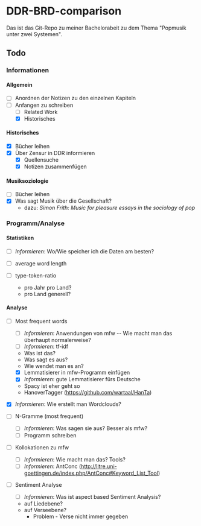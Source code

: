 # DDR-BRD-comparison

Das ist das Git-Repo zu meiner Bachelorabeit zu dem Thema "Popmusik unter zwei Systemen".

## Todo

### Informationen

#### Allgemein
- [ ] Anordnen der Notizen zu den einzelnen Kapiteln
- [ ] Anfangen zu schreiben
  - [ ] Related Work
  - [X] Historisches

#### Historisches

- [X] Bücher leihen
- [X] Über Zensur in DDR informieren
  - [X] Quellensuche
  - [X] Notizen zusammenfügen
  
#### Musiksoziologie

- [ ] Bücher leihen
- [X] Was sagt Musik über die Gesellschaft?
  - dazu: *Simon Frith: Music for pleasure essays in the sociology of pop*
  
### Programm/Analyse

#### Statistiken

- [ ] *Informieren*: Wo/Wie speicher ich die Daten am besten?
- [ ] average word length

- [ ] type-token-ratio
  - pro Jahr pro Land?
  - pro Land generell?
 
  
#### Analyse

- [ ] Most frequent words
  - [ ] *Informieren*: Anwendungen von mfw -- Wie macht man das überhaupt normalerweise?
  - [ ] *Informieren*: tf-idf
   - Was ist das?
   - Was sagt es aus?
   - Wie wendet man es an?
  - [X] Lemmatisierer in mfw-Programm einfügen
   - [X] *Informieren*: gute Lemmatisierer fürs Deutsche  
    - Spacy ist eher geht so
    - HanoverTagger (https://github.com/wartaal/HanTa)
    
 - [X] *Informieren*: Wie erstellt man Wordclouds?
  
- [ ] N-Gramme (most frequent)
  - [ ] *Informieren*: Was sagen sie aus? Besser als mfw?
  - [ ] Programm schreiben
  
- [ ] Kollokationen zu mfw
  - [ ] *Informieren*: Wie macht man das? Tools?
  - [ ] *Informieren*: AntConc (<http://litre.uni-goettingen.de/index.php/AntConc#Keyword_List_Tool>)

- [ ] Sentiment Analyse
  - [ ] *Informieren*: Was ist aspect based Sentiment Analysis?
  - auf Liedebene?
  - auf Verseebene?
    - Problem - Verse nicht immer gegeben
  

